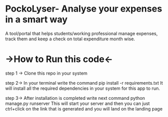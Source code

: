# PockoLyser- Analyse your expenses in a smart way

A tool/portal that helps students/working professional manage expenses, track them and keep a check on total expenditure month wise.

# ->How to Run this code<-

step 1 -> Clone this repo in your system 

step 2-> In your terminal write the command 
      pip install -r requirements.txt
It will install all the required dependencies in your system for this app to run.

step 3-> After installation is completed write next command
      python manage.py runserver
This will start your server and then you can just ctrl+click on the link that is generated and you will land on the landing page
